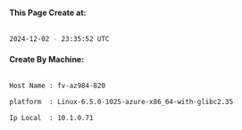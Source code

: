 
   
#### This Page Create at:

```bash

2024-12-02 - 23:35:52 UTC

```

#### Create By Machine:

```bash

Host Name : fv-az984-820

platform  : Linux-6.5.0-1025-azure-x86_64-with-glibc2.35

Ip Local  : 10.1.0.71

```

